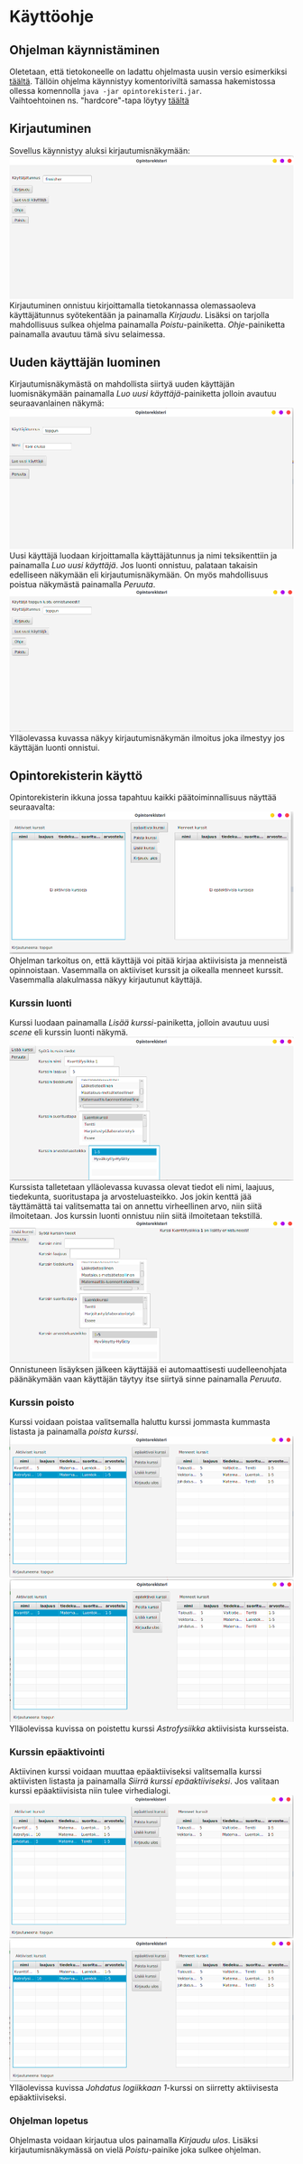 # Käyttöohje  

## Ohjelman käynnistäminen  
Oletetaan, että tietokoneelle on ladattu ohjelmasta uusin versio esimerkiksi [täältä](https://github.com/AlluSu/Ohjelmistotekniikka-ht/releases). Tällöin ohjelma käynnistyy komentoriviltä samassa hakemistossa ollessa komennolla `java -jar opintorekisteri.jar`.  
Vaihtoehtoinen ns. "hardcore"-tapa löytyy [täältä](https://github.com/AlluSu/Ohjelmistotekniikka-ht#ohjelman-ajaminen-komentorivilt%C3%A4)  

## Kirjautuminen  
Sovellus käynnistyy aluksi kirjautumisnäkymään:  
![kirjautuminen](kuvat/opintorekisterifinnisherlogin.png)  
Kirjautuminen onnistuu kirjoittamalla tietokannassa olemassaoleva käyttäjätunnus syötekentään ja painamalla *Kirjaudu*. Lisäksi on tarjolla mahdollisuus sulkea ohjelma painamalla *Poistu*-painiketta. *Ohje*-painiketta painamalla avautuu tämä sivu selaimessa.  
## Uuden käyttäjän luominen
Kirjautumisnäkymästä on mahdollista siirtyä uuden käyttäjän luomisnäkymään painamalla *Luo uusi käyttäjä*-painiketta jolloin avautuu seuraavanlainen näkymä:  
![uusi käyttäjä](kuvat/opintorekisteriuusikayttaja.png)  
Uusi käyttäjä luodaan kirjoittamalla käyttäjätunnus ja nimi teksikenttiin ja painamalla *Luo uusi käyttäjä*. Jos luonti onnistuu, palataan takaisin edelliseen näkymään eli kirjautumisnäkymään. On myös mahdollisuus poistua näkymästä painamalla *Peruuta*.
![onnistunut luonti](kuvat/opintorekisteridialogi.png)    
Ylläolevassa kuvassa näkyy kirjautumisnäkymän ilmoitus joka ilmestyy jos käyttäjän luonti onnistui.    
## Opintorekisterin käyttö  
Opintorekisterin ikkuna jossa tapahtuu kaikki päätoiminnallisuus näyttää seuraavalta:  
![pääikkuna](kuvat/topgunmain1.png)  
Ohjelman tarkoitus on, että käyttäjä voi pitää kirjaa aktiivisista ja menneistä opinnoistaan. Vasemmalla on aktiiviset kurssit ja oikealla menneet kurssit. Vasemmalla alakulmassa näkyy kirjautunut käyttäjä.  
### Kurssin luonti  
Kurssi luodaan painamalla *Lisää kurssi*-painiketta, jolloin avautuu uusi *scene* eli kurssin luonti näkymä.  
![kurssin lisäys](kuvat/kurssinluonti.png)  
Kurssista talletetaan ylläolevassa kuvassa olevat tiedot eli nimi, laajuus, tiedekunta, suoritustapa ja arvosteluasteikko. Jos jokin kenttä jää täyttämättä tai valitsematta tai on annettu virheellinen arvo,  niin siitä ilmoitetaan. Jos kurssin luonti onnistuu niin siitä ilmoitetaan tekstillä.  
![kurssin lisäys onnistui](kuvat/kurssinluonti2.png)  
Onnistuneen lisäyksen jälkeen käyttäjää ei automaattisesti uudelleenohjata päänäkymään vaan käyttäjän täytyy itse siirtyä sinne painamalla *Peruuta*. 
### Kurssin poisto  
Kurssi voidaan poistaa valitsemalla haluttu kurssi jommasta kummasta listasta ja painamalla *poista kurssi*.
![Poisto](kuvat/topgunmain3.png)    
![Poisto](kuvat/topgunmain4.png)  
Ylläolevissa kuvissa on poistettu kurssi *Astrofysiikka* aktiivisista kursseista.  

### Kurssin epäaktivointi
Aktiivinen kurssi voidaan muuttaa epäaktiiviseksi valitsemalla kurssi aktiivisten listasta ja painamalla *Siirrä kurssi epäaktiiviseksi*. Jos valitaan kurssi epäaktiivisista niin tulee virhedialogi.  
![epäaktivointi](kuvat/topgunmain2.png)  
![epäaktivointi](kuvat/topgunmain3.png)  
Ylläolevissa kuvissa *Johdatus logiikkaan 1*-kurssi on siirretty aktiivisesta epäaktiiviseksi.  
### Ohjelman lopetus  
Ohjelmasta voidaan kirjautua ulos painamalla *Kirjaudu ulos*. Lisäksi kirjautumisnäkymässä on vielä *Poistu*-painike joka sulkee ohjelman.
